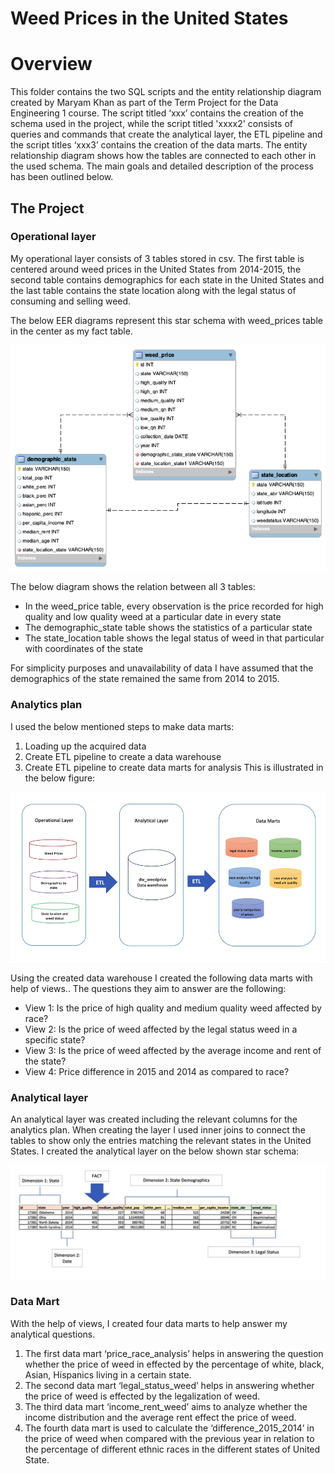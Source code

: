 # Weed Prices in the United States

# Overview

This folder contains the two SQL scripts and the entity relationship diagram created by Maryam Khan as part of the Term Project for the Data Engineering 1 course. The script titled ‘xxx’ contains the creation of the schema used in the project, while the script titled 'xxxx2' consists of queries and commands that create the analytical layer, the ETL pipeline and the script titles ‘xxx3’ contains the creation of the data marts. The entity relationship diagram shows how the tables are connected to each other in the used schema. The main goals and detailed description of the process has been outlined below.

## The Project

### Operational layer

My operational layer consists of 3 tables stored in csv. The first table is centered around weed prices in the United States from 2014-2015, the second table contains demographics for each state in the United States and the last table contains the state location along with the legal status of consuming and selling weed. 

The below EER diagrams represent this star schema with weed_prices table in the center as my fact table.

![EER-Diagram.png](https://github.com/maryamkhan1120/DE1/blob/main/TERM1/EER-Diagram.png)

The below diagram shows the relation between all 3 tables:
- In the weed_price table, every observation is the price recorded for high quality and low quality weed at a particular date in every state
- The demographic_state table shows the statistics of a particular state
- The state_location table shows the legal status of weed in that particular with coordinates of the state 

For simplicity purposes and unavailability of data I have assumed that the demographics of the state remained the same from 2014 to 2015.


### Analytics plan

I used the below mentioned steps to make data marts:
1.	Loading up the acquired data
2.	Create ETL pipeline to create a data warehouse
3.	Create ETL pipeline to create data marts for analysis
This is illustrated in the below figure:

![B7727986-6F86-481A-9F4A-EA26B4B09F43.jpeg](https://github.com/maryamkhan1120/DE1/blob/main/TERM1/B7727986-6F86-481A-9F4A-EA26B4B09F43.jpeg)

Using the created data warehouse I created the following data marts with help of views.. The questions they aim to answer are the following:
- View 1: Is the price of high quality and medium quality weed affected by race?
- View 2: Is the price of weed affected by the legal status weed in a specific state?
- View 3: Is the price of weed affected by the average income and rent of the state?
- View 4: Price difference in 2015 and 2014 as compared to race?

### Analytical layer
An analytical layer was created including the relevant columns for the analytics plan. When creating the layer I used inner joins to connect the tables to show only the entries matching the relevant states in the United States.
I created the analytical layer on the below shown star schema:

![FC025870-46DC-41F4-B0F3-39017DDDC6F3.jpeg](https://github.com/maryamkhan1120/DE1/blob/main/TERM1/FC025870-46DC-41F4-B0F3-39017DDDC6F3.jpeg)

### Data Mart
With the help of views, I created four data marts to help answer my analytical questions. 
1.	The first data mart ‘price_race_analysis’ helps in answering the question whether the price of weed in effected by the percentage of white, black, Asian, Hispanics living in a certain state. 
2.	The second data mart ‘legal_status_weed’ helps in answering whether the price of weed is effected by the legalization of weed. 
3.	The third data mart ‘income_rent_weed’ aims to analyze whether the income distribution and the average rent effect the price of weed. 
4.	The fourth data mart is used to calculate the ‘difference_2015_2014’ in the price of weed when compared with the previous year in relation to the percentage of different ethnic races in the different states of United State.

